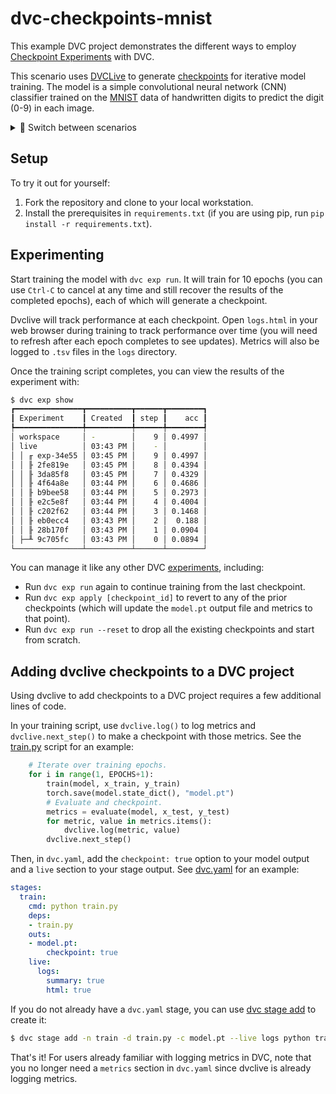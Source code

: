 # dvc-checkpoints-mnist

This example DVC project demonstrates the different ways to employ
[Checkpoint Experiments](https://dvc.org/doc/user-guide/experiment-management#checkpoints-in-source-code) with DVC.

This scenario uses [DVCLive](https://dvc.org/doc/dvclive) to generate
[checkpoints](https://dvc.org/doc/api-reference/make_checkpoint) for iterative
model training. The model is a simple convolutional neural network (CNN)
classifier trained on the [MNIST](http://yann.lecun.com/exdb/mnist/) data of
handwritten digits to predict the digit (0-9) in each image.

<details>

<summary>🔄 Switch between scenarios</summary>
<br/>

This repo has several
[branches](https://github.com/iterative/dvc-checkpoints-mnist/branches) to this
that show different methods for using checkpoints on a similar pipeline:

- The [live](https://github.com/iterative/dvc-checkpoints-mnist/edit/live)
  scenario introduces full-featured checkpoint usage — integrating with
  [DVCLive](https://github.com/iterative/dvclive).
- The [basic](https://github.com/iterative/dvc-checkpoints-mnist/tree/basic)
  scenario uses single-checkpoint experiments to illustrate how checkpoints work
  in a simple way.
- The [Python-only](https://github.com/iterative/dvc-checkpoints-mnist/tree/make_checkpoint)
  variation features the
  [make_checkpoint](https://dvc.org/doc/api-reference/make_checkpoint) function
  from DVC's Python API.
- Contrastingly, the
  [signal file](https://github.com/iterative/dvc-checkpoints-mnist/tree/signal_file)
  scenario shows how to make your own signal files (applicable to any
  programming language).
- Finally, our
  [full pipeline](https://github.com/iterative/dvc-checkpoints-mnist/tree/full_pipeline)
  scenario elaborates on the full-featured usage with a more advanced process.

</details>

## Setup

To try it out for yourself:

1. Fork the repository and clone to your local workstation.
2. Install the prerequisites in `requirements.txt` (if you are using pip, run
   `pip install -r requirements.txt`).

## Experimenting

Start training the model with `dvc exp run`. It will train for 10 epochs (you
can use `Ctrl-C` to cancel at any time and still recover the results of the
completed epochs), each of which will generate a checkpoint.

Dvclive will track performance at each checkpoint. Open `logs.html` in your web
browser during training to track performance over time (you will need to refresh
after each epoch completes to see updates). Metrics will also be logged to
`.tsv` files in the `logs` directory.

Once the training script completes, you can view the results of the experiment
with:

```bash
$ dvc exp show
┏━━━━━━━━━━━━━━━┳━━━━━━━━━━┳━━━━━━┳━━━━━━━━┓
┃ Experiment    ┃ Created  ┃ step ┃    acc ┃
┡━━━━━━━━━━━━━━━╇━━━━━━━━━━╇━━━━━━╇━━━━━━━━┩
│ workspace     │ -        │    9 │ 0.4997 │
│ live          │ 03:43 PM │    - │        │
│ │ ╓ exp-34e55 │ 03:45 PM │    9 │ 0.4997 │
│ │ ╟ 2fe819e   │ 03:45 PM │    8 │ 0.4394 │
│ │ ╟ 3da85f8   │ 03:45 PM │    7 │ 0.4329 │
│ │ ╟ 4f64a8e   │ 03:44 PM │    6 │ 0.4686 │
│ │ ╟ b9bee58   │ 03:44 PM │    5 │ 0.2973 │
│ │ ╟ e2c5e8f   │ 03:44 PM │    4 │ 0.4004 │
│ │ ╟ c202f62   │ 03:44 PM │    3 │ 0.1468 │
│ │ ╟ eb0ecc4   │ 03:43 PM │    2 │  0.188 │
│ │ ╟ 28b170f   │ 03:43 PM │    1 │ 0.0904 │
│ ├─╨ 9c705fc   │ 03:43 PM │    0 │ 0.0894 │
└───────────────┴──────────┴──────┴────────┘
```

You can manage it like any other DVC
[experiments](https://dvc.org/doc/start/experiments), including:
* Run `dvc exp run` again to continue training from the last checkpoint.
* Run `dvc exp apply [checkpoint_id]` to revert to any of the prior checkpoints
  (which will update the `model.pt` output file and metrics to that point).
* Run `dvc exp run --reset` to drop all the existing checkpoints and start from
  scratch.

## Adding dvclive checkpoints to a DVC project

Using dvclive to add checkpoints to a DVC project requires a few additional
lines of code.

In your training script, use `dvclive.log()` to log metrics and
`dvclive.next_step()` to make a checkpoint with those metrics. See the
[train.py](train.py) script for an example:

```python
    # Iterate over training epochs.
    for i in range(1, EPOCHS+1):
        train(model, x_train, y_train)
        torch.save(model.state_dict(), "model.pt")
        # Evaluate and checkpoint.
        metrics = evaluate(model, x_test, y_test)
        for metric, value in metrics.items():
            dvclive.log(metric, value)
        dvclive.next_step()
```

Then, in `dvc.yaml`, add the `checkpoint: true` option to your model output and
a `live` section to your stage output. See [dvc.yaml](dvc.yaml) for an example:

```yaml
stages:
  train:
    cmd: python train.py
    deps:
    - train.py
    outs:
    - model.pt:
        checkpoint: true
    live:
      logs:
        summary: true
        html: true
```

If you do not already have a `dvc.yaml` stage, you can use [dvc stage
add](https://dvc.org/doc/command-reference/stage/add) to create it:

```bash
$ dvc stage add -n train -d train.py -c model.pt --live logs python train.py
```

That's it! For users already familiar with logging metrics in DVC, note that you
no longer need a `metrics` section in `dvc.yaml` since dvclive is already
logging metrics.
